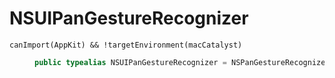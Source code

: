 # NSUIPanGestureRecognizer

<dl>
<dt><code>canImport(AppKit) && !targetEnvironment(macCatalyst)</code></dt>
<dd>

``` swift
public typealias NSUIPanGestureRecognizer = NSPanGestureRecognizer
```

</dd>
</dl>
